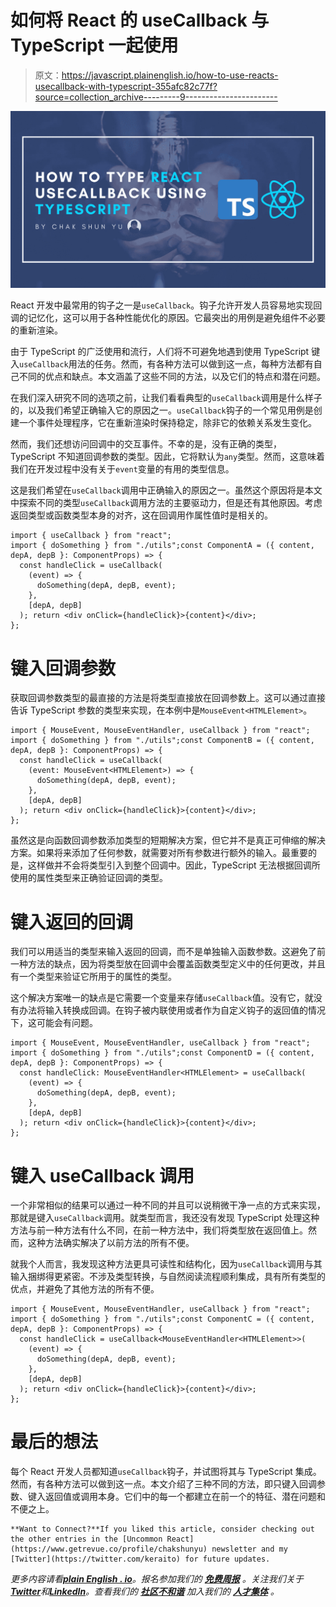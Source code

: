 # 如何将 React 的 useCallback 与 TypeScript 一起使用

> 原文：<https://javascript.plainenglish.io/how-to-use-reacts-usecallback-with-typescript-355afc82c77f?source=collection_archive---------9----------------------->

![](img/f06ee887d331f9597af57541f15d6664.png)

React 开发中最常用的钩子之一是`useCallback`。钩子允许开发人员容易地实现回调的记忆化，这可以用于各种性能优化的原因。它最突出的用例是避免组件不必要的重新渲染。

由于 TypeScript 的广泛使用和流行，人们将不可避免地遇到使用 TypeScript 键入`useCallback`用法的任务。然而，有各种方法可以做到这一点，每种方法都有自己不同的优点和缺点。本文涵盖了这些不同的方法，以及它们的特点和潜在问题。

在我们深入研究不同的选项之前，让我们看看典型的`useCallback`调用是什么样子的，以及我们希望正确输入它的原因之一。`useCallback`钩子的一个常见用例是创建一个事件处理程序，它在重新渲染时保持稳定，除非它的依赖关系发生变化。

然而，我们还想访问回调中的交互事件。不幸的是，没有正确的类型，TypeScript 不知道回调参数的类型。因此，它将默认为`any`类型。然而，这意味着我们在开发过程中没有关于`event`变量的有用的类型信息。

这是我们希望在`useCallback`调用中正确输入的原因之一。虽然这个原因将是本文中探索不同的类型`useCallback`调用方法的主要驱动力，但是还有其他原因。考虑返回类型或函数类型本身的对齐，这在回调用作属性值时是相关的。

```
import { useCallback } from "react";
import { doSomething } from "./utils";const ComponentA = ({ content, depA, depB }: ComponentProps) => {
  const handleClick = useCallback(
    (event) => {
      doSomething(depA, depB, event);
    },
    [depA, depB]
  ); return <div onClick={handleClick}>{content}</div>;
};
```

# 键入回调参数

获取回调参数类型的最直接的方法是将类型直接放在回调参数上。这可以通过直接告诉 TypeScript 参数的类型来实现，在本例中是`MouseEvent<HTMLElement>`。

```
import { MouseEvent, MouseEventHandler, useCallback } from "react";
import { doSomething } from "./utils";const ComponentB = ({ content, depA, depB }: ComponentProps) => {
  const handleClick = useCallback(
    (event: MouseEvent<HTMLElement>) => {
      doSomething(depA, depB, event);
    },
    [depA, depB]
  ); return <div onClick={handleClick}>{content}</div>;
};
```

虽然这是向函数回调参数添加类型的短期解决方案，但它并不是真正可伸缩的解决方案。如果将来添加了任何参数，就需要对所有参数进行额外的输入。最重要的是，这样做并不会将类型引入到整个回调中。因此，TypeScript 无法根据回调所使用的属性类型来正确验证回调的类型。

# 键入返回的回调

我们可以用适当的类型来输入返回的回调，而不是单独输入函数参数。这避免了前一种方法的缺点，因为将类型放在回调中会覆盖函数类型定义中的任何更改，并且有一个类型来验证它所用于的属性的类型。

这个解决方案唯一的缺点是它需要一个变量来存储`useCallback`值。没有它，就没有办法将输入转换成回调。在钩子被内联使用或者作为自定义钩子的返回值的情况下，这可能会有问题。

```
import { MouseEvent, MouseEventHandler, useCallback } from "react";
import { doSomething } from "./utils";const ComponentD = ({ content, depA, depB }: ComponentProps) => {
  const handleClick: MouseEventHandler<HTMLElement> = useCallback(
    (event) => {
      doSomething(depA, depB, event);
    },
    [depA, depB]
  ); return <div onClick={handleClick}>{content}</div>;
};
```

# 键入 useCallback 调用

一个非常相似的结果可以通过一种不同的并且可以说稍微干净一点的方式来实现，那就是键入`useCallback`调用。就类型而言，我还没有发现 TypeScript 处理这种方法与前一种方法有什么不同，在前一种方法中，我们将类型放在返回值上。然而，这种方法确实解决了以前方法的所有不便。

就我个人而言，我发现这种方法更具可读性和结构化，因为`useCallback`调用与其输入捆绑得更紧密。不涉及类型转换，与自然阅读流程顺利集成，具有所有类型的优点，并避免了其他方法的所有不便。

```
import { MouseEvent, MouseEventHandler, useCallback } from "react";
import { doSomething } from "./utils";const ComponentC = ({ content, depA, depB }: ComponentProps) => {
  const handleClick = useCallback<MouseEventHandler<HTMLElement>>(
    (event) => {
      doSomething(depA, depB, event);
    },
    [depA, depB]
  ); return <div onClick={handleClick}>{content}</div>;
};
```

# 最后的想法

每个 React 开发人员都知道`useCallback`钩子，并试图将其与 TypeScript 集成。然而，有各种方法可以做到这一点。本文介绍了三种不同的方法，即只键入回调参数、键入返回值或调用本身。它们中的每一个都建立在前一个的特征、潜在问题和不便之上。

```
**Want to Connect?**If you liked this article, consider checking out the other entries in the [Uncommon React](https://www.getrevue.co/profile/chakshunyu) newsletter and my [Twitter](https://twitter.com/keraito) for future updates.
```

*更多内容请看*[***plain English . io***](https://plainenglish.io/)*。报名参加我们的* [***免费周报***](http://newsletter.plainenglish.io/) *。关注我们关于*[***Twitter***](https://twitter.com/inPlainEngHQ)*和*[***LinkedIn***](https://www.linkedin.com/company/inplainenglish/)*。查看我们的* [***社区不和谐***](https://discord.gg/GtDtUAvyhW) *加入我们的* [***人才集体***](https://inplainenglish.pallet.com/talent/welcome) *。*